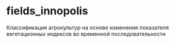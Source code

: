 # fields_innopolis
Классификация агрокультур на основе изменения показателя вегетационных индексов во временной последовательности
